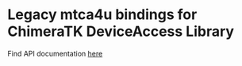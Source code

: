 # Legacy mtca4u bindings for ChimeraTK DeviceAccess Library
Find API documentation [here](https://chimeratk.github.io/ChimeraTK-DeviceAccess-PythonBindings/head/html)
